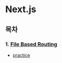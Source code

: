 # Next.js
## 목차
### 1. [File Based Routing](https://github.com/HyeonJu-C/file-based-routing)
 - [practice](https://github.com/HyeonJu-C/file-based-routing-practice)
